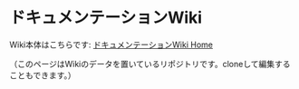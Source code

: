 # ドキュメンテーションWiki

Wiki本体はこちらです: [ドキュメンテーションWiki Home](https://github.com/doc-wiki-jp/wiki/wiki)

（このページはWikiのデータを置いているリポジトリです。cloneして編集することもできます。）
